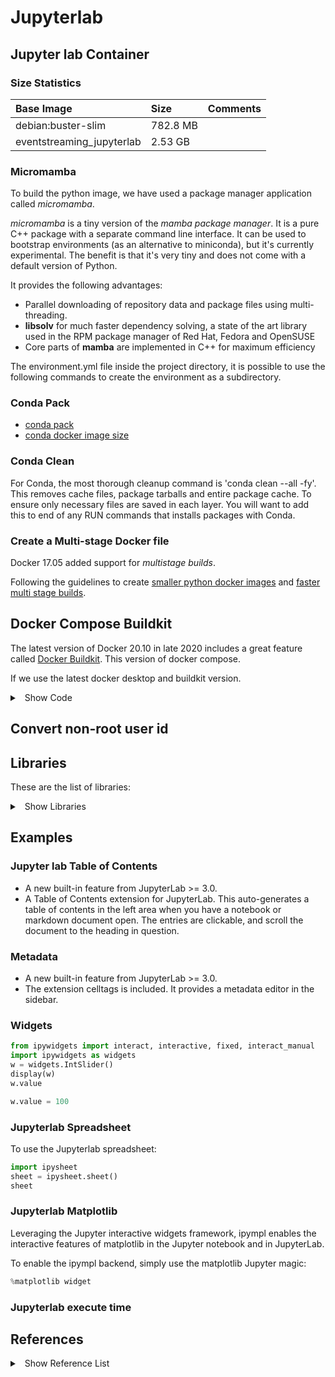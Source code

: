 # Jupyterlab

## Jupyter lab Container

### Size Statistics

| Base Image | Size | Comments |
|:---|:---|:---|
| debian:buster-slim |782.8 MB | |
| eventstreaming_jupyterlab | 2.53 GB | |

### Micromamba

To build the python image, we have used a package manager application called *micromamba*.

*micromamba* is a tiny version of the *mamba package manager*. It is a pure C++ package with a separate command line interface. It can be used to bootstrap environments (as an alternative to miniconda), but it's currently experimental. The benefit is that it's very tiny and does not come with a default version of Python.

It provides the following advantages:

* Parallel downloading of repository data and package files using multi-threading.
* **libsolv** for much faster dependency solving, a state of the art library used in the RPM package manager of Red Hat, Fedora and OpenSUSE
* Core parts of **mamba** are implemented in C++ for maximum efficiency
  
The environment.yml file inside the project directory, it is possible to use the following commands to create the environment as a subdirectory.

### Conda Pack

* [conda pack](https://conda.github.io/conda-pack/)
* [conda docker image size](https://pythonspeed.com/articles/conda-docker-image-size/)

### Conda Clean

For Conda, the most thorough cleanup command is 'conda clean --all -fy'. This removes cache files, package tarballs and entire package cache. To ensure only necessary files are saved in each layer. You will want to add this to end of any RUN commands that installs packages with Conda.

### Create a Multi-stage Docker file

Docker 17.05 added support for *multistage builds*.

Following the guidelines to create [smaller python docker images](https://pythonspeed.com/articles/smaller-python-docker-images/) and [faster multi stage builds](https://pythonspeed.com/articles/faster-multi-stage-builds/).

## Docker Compose Buildkit

The latest version of Docker 20.10 in late 2020 includes a great feature called [Docker Buildkit](https://pythonspeed.com/articles/docker-buildkit/). This version of docker compose.

If we use the latest docker desktop and buildkit version.

<details>
<summary>
<a class="btnfire small stroke"><em class="fas fa-chevron-circle-down"></em>&nbsp;&nbsp;Show Code</a>    
</summary>

```shell
COMPOSE_DOCKER_CLI_BUILD=1 DOCKER_BUILDKIT=1 docker-compose build
```

```shell
# eventstreaming_jupyterlab
docker image history img_name
```
</details>
  
## Convert non-root user id

## Libraries

These are the list of libraries:

<details>
<summary>
<a class="btnfire small stroke"><em class="fas fa-chevron-circle-down"></em>&nbsp;&nbsp;Show Libraries</a>    
</summary>

* **dask:** It is a pandas-like application.
* **pandas:** Pandas application
* **numexpr:** Numeric expressions
* **scipy:**
* **scikit-learn:**
* **sympy:**
* **patsy:**
* **statsmodel:**
* **cloudpickle:**
* **dill:**
* **numba:**
* **voila:** Rendering of live Jupyter notebooks with interactive widgets.
* **voila-gridstack:**
* **sqlalchemy:**
* **hdf5:**
* **protobuf:**
* **bottleneck:** A collection of fast NumPy array functions written in C.
* **pytables:** A package for managing hierarchical datasets and designed to efficiently and easily cope with extremely large amounts of data.
* **ipywidgets:** Interactive widgets
* **Facets:** Visualizing machine learning datasets
</details>
  
## Examples

### Jupyter lab Table of Contents

* A new built-in feature from JupyterLab >= 3.0.
* A Table of Contents extension for JupyterLab. This auto-generates a table of contents in the left area when you have a notebook or markdown document open. The entries are clickable, and scroll the document to the heading in question.

### Metadata

* A new built-in feature from JupyterLab >= 3.0.
* The extension celltags is included. It provides a metadata editor in the sidebar.

### Widgets

```python
from ipywidgets import interact, interactive, fixed, interact_manual
import ipywidgets as widgets
w = widgets.IntSlider()
display(w)
w.value
```

```python
w.value = 100
```

### Jupyterlab Spreadsheet

To use the Jupyterlab spreadsheet:

```python
import ipysheet
sheet = ipysheet.sheet()
sheet
```

### Jupyterlab Matplotlib

Leveraging the Jupyter interactive widgets framework, ipympl enables the interactive features of matplotlib in the Jupyter notebook and in JupyterLab.

To enable the ipympl backend, simply use the matplotlib Jupyter magic:

```python
%matplotlib widget
```

### Jupyterlab execute time

## References

<details>
<summary>
<a class="btnfire small stroke"><em class="fas fa-chevron-circle-down"></em>&nbsp;&nbsp;Show Reference List</a>    
</summary>

* [Smaller Docker images with Conda](https://jcristharif.com/conda-docker-tips.html)
* [Jupyterlab](https://github.com/amalic/Jupyterlab)
* [NLP Jupyterlab examples](https://github.com/edbullen/nltk/blob/master/tokenisation.ipynb)
* [Create a Conda environment file](https://docs.conda.io/projects/conda/en/latest/user-guide/tasks/manage-environments.html#create-env-file-manually)
* [Node Docker Multistage](https://codefresh.io/docker-tutorial/node_docker_multistage/)
* [How to write a great Dockerfile for Python apps](https://www.pybootcamp.com/blog/how-to-write-dockerfile-python-apps/)
* [Docker Buildkit](https://pythonspeed.com/articles/docker-buildkit/)

</details>
